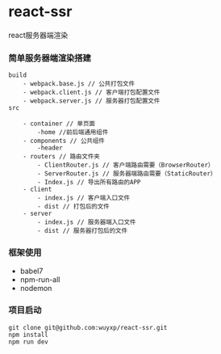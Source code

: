 # react-ssr
react服务器端渲染

### 简单服务器端渲染搭建
```$xslt
build
    - webpack.base.js // 公共打包文件
    - webpack.client.js // 客户端打包配置文件
    - webpack.server.js // 服务器打包配置文件
src

    - container // 单页面
        -home //前后端通用组件
    - components // 公共组件
        -header
    - routers // 路由文件夹
        - ClientRouter.js // 客户端路由需要（BrowserRouter）
        - ServerRouter.js // 服务器端路由需要（StaticRouter）
        - Index.js // 导出所有路由的APP
    - client
        - index.js // 客户端入口文件
        - dist // 打包后的文件
    - server
        - index.js // 服务器端入口文件
        - dist // 服务器打包后的文件
```

### 框架使用
- babel7
- npm-run-all
- nodemon

### 项目启动
```$xslt
git clone git@github.com:wuyxp/react-ssr.git
npm install
npm run dev
```